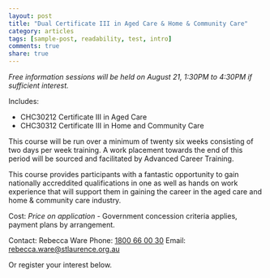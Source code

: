 ```yaml
---
layout: post
title: "Dual Certificate III in Aged Care & Home & Community Care"
category: articles
tags: [sample-post, readability, test, intro]
comments: true
share: true
---
```


*Free information sessions will be held on August 21, 1:30PM to 4:30PM if sufficient interest.*

Includes:

* CHC30212 Certificate III in Aged Care
* CHC30312 Certificate III in Home and Community Care

This course will be run over a minimum of twenty six weeks consisting of two days per week training. A work placement towards the end of this period will be sourced and facilitated by Advanced Career Training.

This course provides participants with a fantastic opportunity to gain nationally accreddited qualifications in one as well as hands on work experience that will support them in gaining the career in the aged care and home & community care industry.

Cost: *Price on application* - Government concession criteria applies, payment plans by arrangement.

Contact: Rebecca Ware
Phone: [1800 66 00 30](tel:1800660030)
Email: [rebecca.ware@stlaurence.org.au](mailto:rebecca.ware@stlaurence.org.au)

Or register your interest below.
